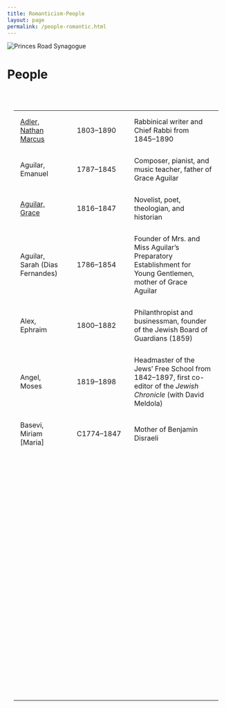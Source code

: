 ```yaml
---
title: Romanticism-People
layout: page
permalink: /people-romantic.html
---
```


<style>

img {
     max-width: 100%;
     height: auto;
}

table, th, td {
 columns-fill: balance;
 padding: 15px;
}

/* table {
  border-spacing: 0px;}

th, td {
  padding: 5px 30px 5px 10px;
  border-spacing: 0px;
  font-size: 90%;
  margin: 0px;} */

</style>


<div class=img>
<img src="objects/princes-road2.jpg"
     alt="Princes Road Synagogue" style="float: left; margin-right: 10px; padding-bottom:20px;"
      />  
</div>

&nbsp;
&nbsp;
<br>

# People

<table>
   <tr>
      <td><a href="nathan-marcus-adler.html">Adler, Nathan Marcus</a></td>
      <td style="white-space:nowrap;">1803–1890</td>
      <td>Rabbinical writer and Chief Rabbi from 1845–1890</td>
   </tr>
   <tr>
      <td>Aguilar, Emanuel</td>
      <td>1787–1845</td>
      <td>Composer, pianist, and music teacher, father of Grace Aguilar</td>
  </tr>
  <tr>
      <td><a href="grace-aguilar.html">Aguilar, Grace</a></td>
      <td>1816–1847</td>
      <td>Novelist, poet, theologian, and historian</td>
  </tr>
  <tr>
      <td>Aguilar, Sarah (Dias Fernandes)</td>
      <td>1786–1854</td>
      <td>Founder of Mrs. and Miss Aguilar’s Preparatory Establishment for Young Gentlemen, mother of Grace Aguilar</td>
  </tr>
  <tr>
      <td>Alex, Ephraim</td>
      <td>1800–1882</td>
      <td>Philanthropist and businessman, founder of the Jewish Board of Guardians (1859)</td>
  </tr>
  <tr>
      <td>Angel, Moses</td>
      <td>1819–1898</td>
      <td>Headmaster of the Jews’ Free School from 1842–1897, first co-editor of the <em>Jewish Chronicle</em> (with David Meldola)</td>
  </tr>
  <tr>
      <td>Basevi, Miriam [Maria]</td>
      <td style="white-space:nowrap;">C1774–1847</td>
      <td>Mother of Benjamin Disraeli</td>
  </tr>
  <tr>
      <td></td>
      <td></td>
      <td></td>
  </tr>
  <tr>
      <td></td>
      <td></td>
      <td></td>
  </tr>  
  <tr>
      <td></td>
      <td></td>
      <td></td>
  </tr>
  <tr>
      <td></td>
      <td></td>
      <td></td>
  </tr>
  <tr>
      <td></td>
      <td></td>
      <td></td>
  </tr>
    <tr>
      <td></td>
      <td></td>
      <td></td>
  </tr>
    <tr>
      <td></td>
      <td></td>
      <td></td>
  </tr>
    <tr>
      <td></td>
      <td></td>
      <td></td>
  </tr>
    <tr>
      <td></td>
      <td></td>
      <td></td>
  </tr>
    <tr>
      <td></td>
      <td></td>
      <td></td>
  </tr>
    <tr>
      <td></td>
      <td></td>
      <td></td>
  </tr>
    <tr>
      <td></td>
      <td></td>
      <td></td>
  </tr>
    <tr>
      <td></td>
      <td></td>
      <td></td>
  </tr>
    <tr>
      <td></td>
      <td></td>
      <td></td>
  </tr>
    <tr>
      <td></td>
      <td></td>
      <td></td>
  </tr>
    <tr>
      <td></td>
      <td></td>
      <td></td>
  </tr>
    <tr>
      <td></td>
      <td></td>
      <td></td>
  </tr>
    <tr>
      <td></td>
      <td></td>
      <td></td>
  </tr>
    <tr>
      <td></td>
      <td></td>
      <td></td>
  </tr>
  

<!-- Master list is in Google docs--make sure that links on this page and links in Google Doc ALWAYS MATCH -->
<!--
* [Adler, Nathan Marcus](/nathan-marcus-adler.html)
* Aguilar, Emanuel
* [Aguilar, Grace](/grace-aguilar.html)
* Aguilar, Sarah (Dias Fernandes)
* Basevi, Miriam (Maria)
* [Cohen, Levi Barent](/levi-barent-cohen.html)
* Cohen, Levi Emanuel
* D’Aguilar, Benjamin
* D’Aguilar, Judith
* D’Aguilar, Solomon
* [Disraeli, Benjamin](/benjamin-disraeli.html)
* D’Israeli, Isaac
* Ephraim, Moses
* Goldsmid, Abraham
* Goldsmid, Anna Maria
* Goldsmid, Asher
* Goldsmid, Augustus
* Goldsmid, Benjamin
* Goldsmid, Sir Francis Henry
* Goldsmid, Frederick David
* Goldsmid, Sir Frederick John
* Goldsmid, Henry Edward (Moses)
* Goldsmid, Sir Isaac Lyon
* Goldsmid, Jessie Sarah
* Goldsmid, Louisa Sophia
* Gordon, Lord George
* Hirschell, Solomon
* Hurwitz, Hyman
* Josephs, Michael [Meyer]
* [Levi, David](/david-levi.html)
* Lindo, Abigail
* Lindo, David Abarbanel
* Lindo, Elias Haim
* Lindo, Moses
* Lousada, Abigail
* Lousada, Emanuel Baruh
* Lousada, Isaac Baruh
* Lousada, Jane (Goldsmid)
* Lousada, Moses Baruh
* Lyon, Abraham Septimus (A. S.)
* Lyon (Henry), Emma
* Lyon, Solomon
* [King, Charlotte [Dacre]](/charlotte-dacre.html)
* Josephs, Michael (Meyer Konigsberg)
* King, John [Jacob Rey]
* Marks, David Woolf
* Mendoza, Daniel
* [Merton, Hannah (Cohen)](/hannah-merton.html)
* Mocatta, Abraham
* Mocatta, Anne (Goldsmid)
* Mocatta, Moses
* Montefiore, Abraham Joseph Elias
* Montefiore, Charlotte
* Montefiore, Joseph Elias
* [Montefiore, Lady Judith (Cohen)](/judith-montefiore.html)
* [Montefiore, Sir Moses](/moses-montefiore.html)
* Montefiore, Rachel (Mocatta)
* Moss (Levetus), Celia
* Moss (Hartog), Marion
* [Nathan, Isaac](/isaac-nathan.html)
* Polack, Ephraim
* [Polack, Elizabeth [playwright]](/elizabeth-polack-playwright.html)
* [Polack, Elizabeth [poet]](/elizabeth-polack-poet.html)
* Polack, Joel Samuel
* [Polack, Maria](/maria-polack.html)
* Polack, Solomon
* Raphall, Morris J. Raphall
* Rothschild, Sir Anthony de
* Rothschild, Charlotte de
* Rothschild, Hannah (Cohen)
* Rothschild, Hannah Mayer de
* Rothschild, Lionel de
* Rothschild, Lady Louise
* Rothschild, Mayer Amschel de
* Rothschild, Nathan Mayer
* Rothschild, Nathanial de
* Salomons, Sir David
* Salomons, Levy
* Salomons, Philip
* [Solomon, Rebecca](/rebecca-solomon.html)
* Schiff, David Tevele
* Sola, David Aaron
* Van Oven, Joshua
-->

&nbsp;